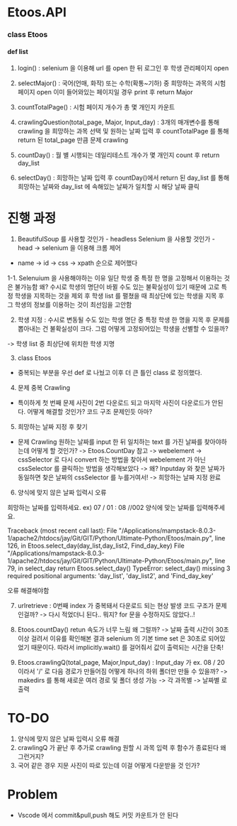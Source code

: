 <h1> Etoos.API</h1>

<h3> class Etoos </h3>

<h4> def list </h4>

1) login() :
   selenium 을 이용해 url 를 open 한 뒤 로그인 후
   학생 관리페이지 open

2) selectMajor() :
   국어(언매, 화작) 또는 수학(확통~기하) 중 희망하는 과목의 시험 페이지 open
   이미 들어와있는 페이지일 경우 print 후 return Major

3) countTotalPage() :
    시험 페이지 개수가 총 몇 개인지 카운트

4) crawlingQuestion(total_page, Major, Input_day) :
    3개의 매개변수를 통해 crawling 을 희망하는 과목 선택 및
    원하는 날짜 입력 후 countTotalPage 를 통해 return 된 total_page 만큼 
    문제 crawling
    
5) countDay() :
    월 별 시행되는 데일리테스트 개수가 몇 개인지 count 후
    return day_list
    
6) selectDay() :
    희망하는 날짜 입력 후 countDay()에서 return 된 day_list
    를 통해 희망하는 날짜와 day_list 에 속해있는 날짜가 일치할 시
    해당 날짜 클릭
    

<h1> 진행 과정</h1>

1.  BeautifulSoup 를 사용할 것인가 - headless
    Selenium 을 사용할 것인가 - head
-> selenium 을 이용해 크롬 제어
- name -> id -> css -> xpath 순으로 제어했다

1-1. Selenuium 을 사용해야하는 이유
   일단 학생 중 특정 한 명을 고정해서 이용하는 것은 불가능함
   왜? 수시로 학생의 명단이 바뀔 수도 있는 불확실성이 있기 때문에
   고로 특정 학생을 지목하는 것을 제외 후 
   학생 list 를 펼쳤을 때 최상단에 있는 학생을 지목 후 그 학생의
   정보를 이용하는 것이 최선임을 고안함
 
2. 학생 지정
: 수시로 변동될 수도 있는 학생 명단 중 특정 학생 한 명을 지목 후 
문제를 뽑아내는 건 불확실성이 크다.
그럼 어떻게 고정되어있는 학생을 선별할 수 있을까?

-> 학생 list 중 최상단에 위치한 학생 지명

3. class Etoos
- 중복되는 부분을 우선 def 로 나눴고
이후 더 큰 틀인 class 로 정의했다.

4. 문제 중복 Crawling 
- 특이하게 첫 번째 문제 사진이 2번 다운로드 되고 마지막 사진이 다운로드가
안된다. 어떻게 해결할 것인가? 코드 구조 문제인듯 아마?

5. 희망하는 날짜 지정 후 찾기
- 문제 Crawling 원하는 날짜를 input 한 뒤 일치하는 text 를 가진
날짜를 찾아야하는데 어떻게 할 것인가?
-> Etoos.CountDay 참고
-> webelement -> cssSelector 로 다시 convert 하는 방법을 찾아서
webelement 가 아닌 cssSelector 를 클릭하는 방법을 생각해보았다
-> 왜? Inputday 와 찾은 날짜가 동일하면 찾은 날짜의 cssSelector 를 누를거여서!
-> 희망하는 날짜 지정 완료

6. 양식에 맞지 않은 날짜 입력시 오류

희망하는 날짜를 입력하세요. ex) 07 / 01 : 08 //002
양식에 맞는 날짜를 입력해주세요.

Traceback (most recent call last):
  File "/Applications/mampstack-8.0.3-1/apache2/htdocs/jay/Git/GIT/Python/Ultimate-Python/Etoos/main.py", line 126, in <module>
    Etoos.select_day(day_list,day_list2, Find_day_key)
  File "/Applications/mampstack-8.0.3-1/apache2/htdocs/jay/Git/GIT/Python/Ultimate-Python/Etoos/main.py", line 79, in select_day
    return Etoos.select_day()
TypeError: select_day() missing 3 required positional arguments: 'day_list', 'day_list2', and 'Find_day_key'

오류 해결해야함

7. urlretrieve : 0번째 index 가 중복돼서 다운로드 되는 현상 발생
코드 구조가 문제인걸까?
-> 다시 적었더니 된다.. 뭐지? for 문을 수정하지도 않았다..!

8. Etoos.countDay() 
    retun 속도가 너무 느림 왜 그럴까?
-> 날짜 출력 시간이 30초 이상 걸려서 이유를 확인해본 결과 selenium 의 기본 time set 은
30초로 되어있었기 때문이다. 따라서 implicitly.wait() 를 걸어줘서 값이 출력되는 시간을 단축!

9. Etoos.crawlingQ(total_page, Major,Input_day) :
    Input_day 가 ex. 08 / 20 이라서 '/' 로 다음 경로가 만들어짐
    어떻게 하나의 하위 폴더만 만들 수 있을까?
-> makedirs 를 통해 새로운 여러 경로 및 폴더 생성 가능
-> 각 과목별 -> 날짜별 로 출력 
<h1> TO-DO </h1>

1. 양식에 맞지 않은 날짜 입력시 오류 해결
2. crawlingQ 가 끝난 후 추가로 crawling 원할 시 과목 입력 후 함수가 종료된다 왜 그런거지?
3. 국어 같은 경우 지문 사진이 따로 있는데 이걸 어떻게 다운받을 것 인가?

<h1> Problem </h1>

* Vscode 에서 commit&pull,push 해도 커밋 카운트가 안 된다

